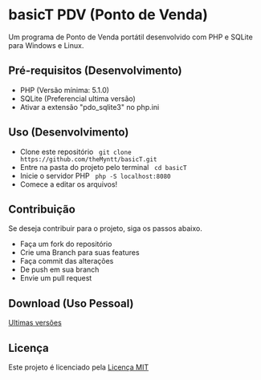 # basicT PDV (Ponto de Venda)
Um programa de Ponto de Venda portátil desenvolvido com PHP e SQLite para Windows e Linux.

## Pré-requisitos (Desenvolvimento)
- PHP (Versão mínima: 5.1.0)
- SQLite (Preferencial ultima versão)
- Ativar a extensão "pdo_sqlite3" no php.ini

## Uso (Desenvolvimento)
- Clone este repositório ```
    git clone https://github.com/theMyntt/basicT.git``` 
- Entre na pasta do projeto pelo terminal ```
    cd basicT```
- Inicie o servidor PHP ```
    php -S localhost:8080```
- Comece a editar os arquivos!

## Contribuição
Se deseja contribuir para o projeto, siga os passos abaixo.

- Faça um fork do repositório
- Crie uma Branch para suas features
- Faça commit das alterações
- De push em sua branch
- Envie um pull request

## Download (Uso Pessoal)
[Ultimas versões](https://github.com/theMyntt/basicT/releases)

## Licença
Este projeto é licenciado pela [Licença MIT](./LICENSE)
